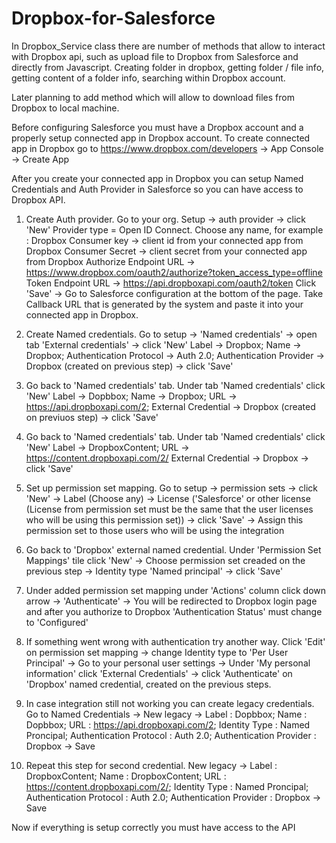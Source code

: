 # Dropbox-for-Salesforce

In Dropbox_Service class there are number of methods that allow to interact with Dropbox api, such as upload file to Dropbox from Salesforce and directly from Javascript. Creating folder in dropbox, getting folder / file info, getting content of a folder info, searching within Dropbox account.

Later planning to add method which will allow to download files from Dropbox to local machine.

Before configuring Salesforce you must have a Dropbox account and a properly setup connected app in Dropbox account. To create connected app in Dropbox go to https://www.dropbox.com/developers -> App Console -> Create App

After you create your connected app in Dropbox you can setup Named Credentials and Auth Provider in Salesforce so you can have access to Dropbox API.

1. Create Auth provider. Go to your org. Setup -> auth provider -> click 'New'
Provider type = Open ID Connect. Choose any name, for example : Dropbox
Consumer key -> client id from your connected app from Dropbox
Consumer Secret -> client secret from your connected app from Dropbox
Authorize Endpoint URL -> https://www.dropbox.com/oauth2/authorize?token_access_type=offline
Token Endpoint URL -> https://api.dropboxapi.com/oauth2/token
Click 'Save' -> Go to Salesforce configuration at the bottom of the page. Take Callback URL that is
generated by the system and paste it into your connected app in Dropbox.

2. Create Named credentials. Go to setup -> 'Named credentials' -> open tab 'External credentials'
-> click 'New' Label -> Dropbox; Name -> Dropbox; Authentication Protocol -> Auth 2.0;
Authentication Provider -> Dropbox (created on previous step) -> click 'Save'

3. Go back to 'Named credentials' tab. Under tab 'Named credentials' click 'New'
Label -> Dopbbox; Name -> Dropbox; URL -> https://api.dropboxapi.com/2;
External Credential -> Dropbox (created on previuos step) -> click 'Save'

4. Go back to 'Named credentials' tab. Under tab 'Named credentials' click 'New'
Label -> DropboxContent; URL -> https://content.dropboxapi.com/2/
External Credential -> Dropbox -> click 'Save'

5. Set up permission set mapping. Go to setup -> permission sets -> click 'New' -> Label (Choose any) -> License ('Salesforce' or other license
(License from permission set must be the same that the user licenses who will be using this permission set)) -> click 'Save'
-> Assign this permission set to those users who will be using the integration

6. Go back to 'Dropbox' external named credential. Under 'Permission Set Mappings' tile click 'New' -> Choose permission set creaded on the previous step
-> Identity type 'Named principal' -> click 'Save'

7. Under added permission set mapping under 'Actions' column click down arrow -> 'Authenticate' -> You will be
redirected to Dropbox login page and after you authorize to Dropbox 'Authentication Status' must change to 'Configured'

8. If something went wrong with authentication try another way. Click 'Edit' on permission set mapping -> change Identity type to 'Per User Principal' ->
Go to your personal user settings -> Under 'My personal information' click 'External Credentials' -> click 'Authenticate' on 'Dropbox' named 
credential, created on the previous steps.

9. In case integration still not working you can create legacy credentials. Go to Named Credentials -> New legacy -> Label : Dopbbox; Name : Dopbbox; URL : https://api.dropboxapi.com/2; Identity Type : Named Proncipal; Authentication Protocol : Auth 2.0; Authentication Provider : Dropbox -> Save

10. Repeat this step for second credential. New legacy -> Label : DropboxContent; Name : DropboxContent; URL : https://content.dropboxapi.com/2/; Identity Type : Named Proncipal; Authentication Protocol : Auth 2.0; Authentication Provider : Dropbox -> Save

Now if everything is setup correctly you must have access to the API
